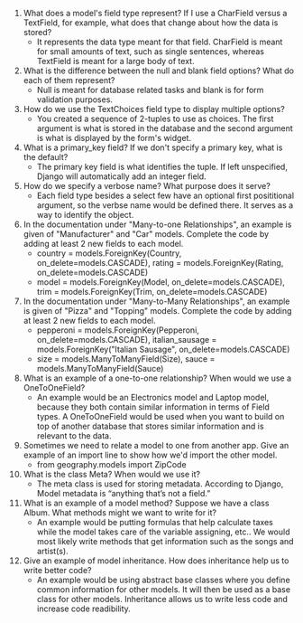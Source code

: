 1. What does a model's field type represent? If I use a CharField versus a TextField, for example, what does that change about how the data is stored?
    - It represents the data type meant for that field. CharField is meant for small amounts of text, such as single sentences, whereas TextField is meant for a large body of text.
2. What is the difference between the null and blank field options? What do each of them represent?
    - Null is meant for database related tasks and blank is for form validation purposes.
3. How do we use the TextChoices field type to display multiple options?
    - You created a sequence of 2-tuples to use as choices. The first argument is what is stored in the database and the second argument is what is displayed by the form's widget.
4. What is a primary_key field? If we don't specify a primary key, what is the default?
    - The primary key field is what identifies the tuple. If left unspecified, Django will automatically add an integer field.
5. How do we specify a verbose name? What purpose does it serve?
    - Each field type besides a select few have an optional first posititional argument, so the verbse name would be defined there. It serves as a way to identify the object.
6. In the documentation under "Many-to-one Relationships", an example is given of "Manufacturer" and "Car" models. Complete the code by adding at least 2 new fields to each model.
    - country = models.ForeignKey(Country, on_delete=models.CASCADE), rating = models.ForeignKey(Rating, on_delete=models.CASCADE)
    - model = models.ForeignKey(Model, on_delete=models.CASCADE), trim = models.ForeignKey(Trim, on_delete=models.CASCADE)
7. In the documentation under "Many-to-Many Relationships", an example is given of "Pizza" and "Topping" models. Complete the code by adding at least 2 new fields to each model.
    - pepperoni = models.ForeignKey(Pepperoni, on_delete=models.CASCADE), italian_sausage = models.ForeignKey("Italian Sausage", on_delete=models.CASCADE)
    - size = models.ManyToManyField(Size), sauce = models.ManyToManyField(Sauce)
8. What is an example of a one-to-one relationship? When would we use a OneToOneField?
    - An example would be an Electronics model and Laptop model, because they both contain similar information in terms of Field types. A OneToOneField would be used when you want to build on top of another database that stores similar information and is relevant to the data.
9. Sometimes we need to relate a model to one from another app. Give an example of an import line to show how we'd import the other model.
    - from geography.models import ZipCode
10. What is the class Meta? When would we use it?
    - The meta class is used for storing metadata. According to Django, Model metadata is “anything that’s not a field.”
11. What is an example of a model method? Suppose we have a class Album. What methods might we want to write for it?
    - An example would be putting formulas that help calculate taxes while the model takes care of the variable assigning, etc.. We would most likely write methods that get information such as the songs and artist(s).
12. Give an example of model inheritance. How does inheritance help us to write better code?
    - An example would be using abstract base classes where you define common information for other models. It will then be used as a base class for other models. Inheritance allows us to write less code and increase code readibility.